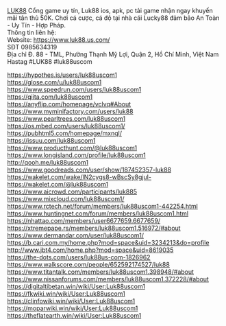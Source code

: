 <a href="https://www.luk88.us.com/">LUK88</a> Cổng game uy tín, Luk88 ios, apk, pc tải game nhận ngay khuyến mãi tân thủ 50K. Chơi cá cược, cá độ tại nhà cái Lucky88 đảm bảo An Toàn - Uy Tín - Hợp Pháp.<br>
Thông tin liên hệ:<br>
Website: <a href="https://www.luk88.us.com/">https://www.luk88.us.com/</a><br>
SĐT 0985634319<br>
Địa chỉ Đ. 88 - TML, Phường Thạnh Mỹ Lợi, Quận 2, Hồ Chí Minh, Việt Nam<br>
Hastag #LUK88 #luk88uscom<br>

<a href="https://hypothes.is/users/luk88uscom1">https://hypothes.is/users/luk88uscom1</a><br>
<a href="https://glose.com/u/luk88uscom1">https://glose.com/u/luk88uscom1</a><br>
<a href="https://www.speedrun.com/users/luk88uscom1">https://www.speedrun.com/users/luk88uscom1</a><br>
<a href="https://qiita.com/luk88uscom1">https://qiita.com/luk88uscom1</a><br>
<a href="https://anyflip.com/homepage/vclvq#About">https://anyflip.com/homepage/vclvq#About</a><br>
<a href="https://www.myminifactory.com/users/luk88">https://www.myminifactory.com/users/luk88</a><br>
<a href="https://www.pearltrees.com/luk88uscom1">https://www.pearltrees.com/luk88uscom1</a><br>
<a href="https://os.mbed.com/users/luk88uscom1/">https://os.mbed.com/users/luk88uscom1/</a><br>
<a href="https://pubhtml5.com/homepage/mxnql/">https://pubhtml5.com/homepage/mxnql/</a><br>
<a href="https://issuu.com/luk88uscom1">https://issuu.com/luk88uscom1</a><br>
<a href="https://www.producthunt.com/@luk88uscom1">https://www.producthunt.com/@luk88uscom1</a><br>
<a href="https://www.longisland.com/profile/luk88uscom1">https://www.longisland.com/profile/luk88uscom1</a><br>
<a href="http://qooh.me/luk88uscom1">http://qooh.me/luk88uscom1</a><br>
<a href="https://www.goodreads.com/user/show/187452357-luk88">https://www.goodreads.com/user/show/187452357-luk88</a><br>
<a href="https://wakelet.com/wake/lN2cygs8-wBscSy8gjul-">https://wakelet.com/wake/lN2cygs8-wBscSy8gjul-</a><br>
<a href="https://wakelet.com/@luk88uscom1">https://wakelet.com/@luk88uscom1</a><br>
<a href="https://www.aicrowd.com/participants/luk885">https://www.aicrowd.com/participants/luk885</a><br>
<a href="https://www.mixcloud.com/luk88uscom1/">https://www.mixcloud.com/luk88uscom1/</a><br>
<a href="https://www.rctech.net/forum/members/luk88uscom1-442254.html">https://www.rctech.net/forum/members/luk88uscom1-442254.html</a><br>
<a href="https://www.huntingnet.com/forum/members/luk88uscom1.html">https://www.huntingnet.com/forum/members/luk88uscom1.html</a><br>
<a href="https://nhattao.com/members/user6677659.6677659/">https://nhattao.com/members/user6677659.6677659/</a><br>
<a href="https://xtremepape.rs/members/luk88uscom1.516972/#about">https://xtremepape.rs/members/luk88uscom1.516972/#about</a><br>
<a href="https://www.dermandar.com/user/luk88uscom1/">https://www.dermandar.com/user/luk88uscom1/</a><br>
<a href="https://b.cari.com.my/home.php?mod=space&uid=3234213&do=profile">https://b.cari.com.my/home.php?mod=space&uid=3234213&do=profile</a><br>
<a href="http://www.jbt4.com/home.php?mod=space&uid=8619035">http://www.jbt4.com/home.php?mod=space&uid=8619035</a><br>
<a href="https://the-dots.com/users/luk88us-com-1826962">https://the-dots.com/users/luk88us-com-1826962</a><br>
<a href="https://www.walkscore.com/people/652592174527/luk88">https://www.walkscore.com/people/652592174527/luk88</a><br>
<a href="https://www.titantalk.com/members/luk88uscom1.398948/#about">https://www.titantalk.com/members/luk88uscom1.398948/#about</a><br>
<a href="https://www.nissanforums.com/members/luk88uscom1.372228/#about">https://www.nissanforums.com/members/luk88uscom1.372228/#about</a><br>
<a href="https://digitaltibetan.win/wiki/User:Luk88uscom1">https://digitaltibetan.win/wiki/User:Luk88uscom1</a><br>
<a href="https://fkwiki.win/wiki/User:Luk88uscom1">https://fkwiki.win/wiki/User:Luk88uscom1</a><br>
<a href="https://clinfowiki.win/wiki/User:Luk88uscom1">https://clinfowiki.win/wiki/User:Luk88uscom1</a><br>
<a href="https://moparwiki.win/wiki/User:Luk88uscom1">https://moparwiki.win/wiki/User:Luk88uscom1</a><br>
<a href="https://theflatearth.win/wiki/User:Luk88uscom1">https://theflatearth.win/wiki/User:Luk88uscom1</a>
